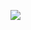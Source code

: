 ![](https://komarev.com/ghpvc/?username=KAITO-V1&label=oouuuu+u+want+me+so+baddd&color=000000)

  


